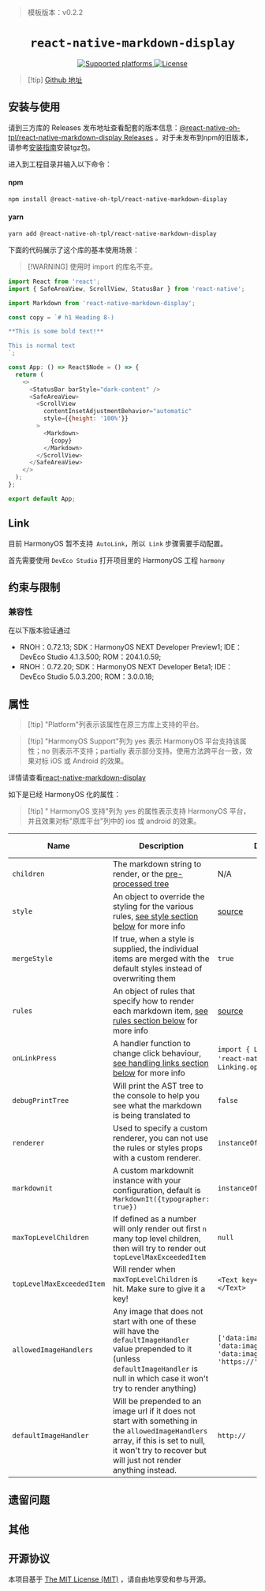 > 模板版本：v0.2.2

<p align="center">
  <h1 align="center"> <code>react-native-markdown-display</code> </h1>
</p>
<p align="center">
    <a href="https://github.com/react-native-oh-library/react-native-markdown-display">
        <img src="https://img.shields.io/badge/platforms-android%20|%20ios%20|%20macos%20|%20web%20|%20windows%20|%20harmony%20-lightgrey.svg" alt="Supported platforms" />
    </a>
    <a href="https://github.com/iamacup/react-native-markdown-display/blob/master/LICENSE">
        <img src="https://img.shields.io/badge/license-MIT-green.svg" alt="License" />
    </a>
</p>

> [!tip] [Github 地址](https://github.com/react-native-oh-library/react-native-markdown-display/tree/sig)

## 安装与使用

请到三方库的 Releases 发布地址查看配套的版本信息：[@react-native-oh-tpl/react-native-markdown-display Releases](https://github.com/react-native-oh-library/react-native-markdown-display/releases) 。对于未发布到npm的旧版本，请参考[安装指南](/zh-cn/tgz-usage.md)安装tgz包。

进入到工程目录并输入以下命令：

<!-- tabs:start -->

#### **npm**

```bash
npm install @react-native-oh-tpl/react-native-markdown-display
```

#### **yarn**

```bash
yarn add @react-native-oh-tpl/react-native-markdown-display
```

<!-- tabs:end -->

下面的代码展示了这个库的基本使用场景：

> [!WARNING] 使用时 import 的库名不变。

```js
import React from 'react';
import { SafeAreaView, ScrollView, StatusBar } from 'react-native';

import Markdown from 'react-native-markdown-display';

const copy = `# h1 Heading 8-)

**This is some bold text!**

This is normal text
`;

const App: () => React$Node = () => {
  return (
    <>
      <StatusBar barStyle="dark-content" />
      <SafeAreaView>
        <ScrollView
          contentInsetAdjustmentBehavior="automatic"
          style={{height: '100%'}}
        >
          <Markdown>
            {copy}
          </Markdown>
        </ScrollView>
      </SafeAreaView>
    </>
  );
};

export default App;
```

## Link

目前 HarmonyOS 暂不支持` AutoLink`，所以` Link` 步骤需要手动配置。

首先需要使用 `DevEco Studio` 打开项目里的 HarmonyOS 工程 `harmony`

## 约束与限制

### 兼容性

在以下版本验证通过

- RNOH：0.72.13; SDK：HarmonyOS NEXT Developer Preview1; IDE：DevEco Studio 4.1.3.500; ROM：204.1.0.59;
- RNOH：0.72.20; SDK：HarmonyOS NEXT Developer Beta1; IDE：DevEco Studio 5.0.3.200; ROM：3.0.0.18;

## 属性

> [!tip] "Platform"列表示该属性在原三方库上支持的平台。

> [!tip] "HarmonyOS Support"列为 yes 表示 HarmonyOS 平台支持该属性；no 则表示不支持；partially 表示部分支持。使用方法跨平台一致，效果对标 iOS 或 Android 的效果。

详情请查看[react-native-markdown-display](https://github.com/iamacup/react-native-markdown-display/blob/master/README.md)

如下是已经 HarmonyOS 化的属性：

> [!tip] " HarmonyOS 支持"列为 yes 的属性表示支持 HarmonyOS 平台，并且效果对标"原库平台"列中的 ios 或 android 的效果。

| Name                      | Description                                                                                                                                                                                           | Default                                                                                                                    | Required | Platform | HarmonyOS Support |
| ------------------------- | ----------------------------------------------------------------------------------------------------------------------------------------------------------------------------------------------------- | -------------------------------------------------------------------------------------------------------------------------- | -------- | -------- | ----------------- |
| `children`                | The markdown string to render, or the [pre-processed tree](https://github.com/react-native-oh-library/react-native-markdown-display/tree/sig#pre-processing)                                          | N/A                                                                                                                        | Yes      | All      | yes               |
| `style`                   | An object to override the styling for the various rules, [see style section below](https://github.com/react-native-oh-library/react-native-markdown-display/tree/sig#rules-and-styles) for more info  | [source](https://github.com/react-native-oh-library/react-native-markdown-display/blob/7.0.2-0.0.1/src/lib/styles.js)      | No       | All      | yes               |
| `mergeStyle`              | If true, when a style is supplied, the individual items are merged with the default styles instead of overwriting them                                                                                | `true`                                                                                                                     | No       | All      | yes               |
| `rules`                   | An object of rules that specify how to render each markdown item, [see rules section below](https://github.com/react-native-oh-library/react-native-markdown-display/tree/sig#rules) for more info    | [source](https://github.com/react-native-oh-library/react-native-markdown-display/blob/7.0.2-0.0.1/src/lib/renderRules.js) | No       | All      | yes               |
| `onLinkPress`             | A handler function to change click behaviour, [see handling links section below](https://github.com/react-native-oh-library/react-native-markdown-display/tree/sig#handling-links) for more info      | `import { Linking } from 'react-native';` and `Linking.openURL(url);`                                                      | No       | All      | yes               |
| `debugPrintTree`          | Will print the AST tree to the console to help you see what the markdown is being translated to                                                                                                       | `false`                                                                                                                    | No       | All      | yes               |
| `renderer`                | Used to specify a custom renderer, you can not use the rules or styles props with a custom renderer.                                                                                                  | `instanceOf(AstRenderer)`                                                                                                  | No       | All      | yes               |
| `markdownit`              | A custom markdownit instance with your configuration, default is `MarkdownIt({typographer: true})`                                                                                                    | `instanceOf(MarkdownIt)`                                                                                                   | No       | All      | yes               |
| `maxTopLevelChildren`     | If defined as a number will only render out first `n` many top level children, then will try to render out `topLevelMaxExceededItem`                                                                  | `null`                                                                                                                     | No       | All      | yes               |
| `topLevelMaxExceededItem` | Will render when `maxTopLevelChildren` is hit. Make sure to give it a key!                                                                                                                            | `<Text key="dotdotdot">...</Text>`                                                                                         | No       | All      | yes               |
| `allowedImageHandlers`    | Any image that does not start with one of these will have the `defaultImageHandler` value prepended to it (unless `defaultImageHandler` is null in which case it won't try to render anything)        | `['data:image/png;base64', 'data:image/gif;base64', 'data:image/jpeg;base64', 'https://', 'http://']`                      | No       | All      | yes               |
| `defaultImageHandler`     | Will be prepended to an image url if it does not start with something in the `allowedImageHandlers` array, if this is set to null, it won't try to recover but will just not render anything instead. | `http://`                                                                                                                  | No       | All      | yes               |

## 遗留问题

## 其他

## 开源协议

本项目基于 [The MIT License (MIT)](https://github.com/iamacup/react-native-markdown-display/blob/master/LICENSE) ，请自由地享受和参与开源。
